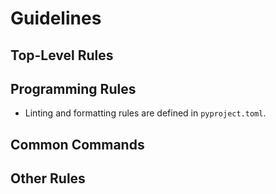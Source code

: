 # Guidelines

## Top-Level Rules

## Programming Rules

- Linting and formatting rules are defined in `pyproject.toml`.

## Common Commands

## Other Rules
